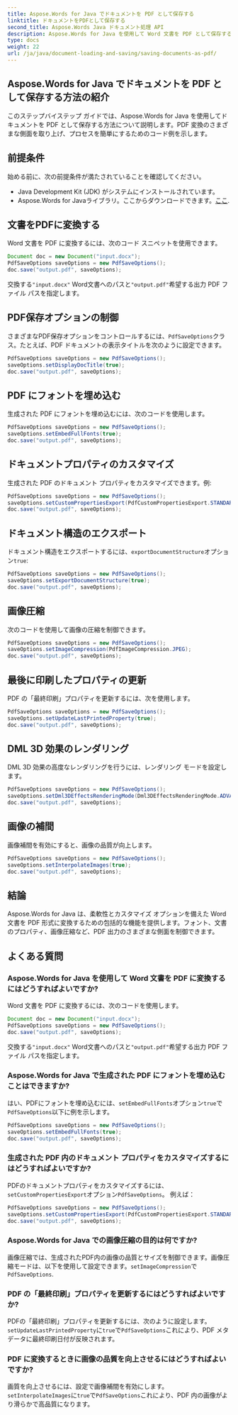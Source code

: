 ```yaml
---
title: Aspose.Words for Java でドキュメントを PDF として保存する
linktitle: ドキュメントをPDFとして保存する
second_title: Aspose.Words Java ドキュメント処理 API
description: Aspose.Words for Java を使用して Word 文書を PDF として保存する方法を学びます。フォント、プロパティ、画像の品質をカスタマイズします。PDF 変換の包括的なガイド。
type: docs
weight: 22
url: /ja/java/document-loading-and-saving/saving-documents-as-pdf/
---
```


## Aspose.Words for Java でドキュメントを PDF として保存する方法の紹介

このステップバイステップ ガイドでは、Aspose.Words for Java を使用してドキュメントを PDF として保存する方法について説明します。PDF 変換のさまざまな側面を取り上げ、プロセスを簡単にするためのコード例を示します。

## 前提条件

始める前に、次の前提条件が満たされていることを確認してください。

- Java Development Kit (JDK) がシステムにインストールされています。
-  Aspose.Words for Javaライブラリ。ここからダウンロードできます。[ここ](https://releases.aspose.com/words/java/).

## 文書をPDFに変換する

Word 文書を PDF に変換するには、次のコード スニペットを使用できます。

```java
Document doc = new Document("input.docx");
PdfSaveOptions saveOptions = new PdfSaveOptions();
doc.save("output.pdf", saveOptions);
```

交換する`"input.docx"` Word文書へのパスと`"output.pdf"`希望する出力 PDF ファイル パスを指定します。

## PDF保存オプションの制御

さまざまなPDF保存オプションをコントロールするには、`PdfSaveOptions`クラス。たとえば、PDF ドキュメントの表示タイトルを次のように設定できます。

```java
PdfSaveOptions saveOptions = new PdfSaveOptions();
saveOptions.setDisplayDocTitle(true);
doc.save("output.pdf", saveOptions);
```

## PDF にフォントを埋め込む

生成された PDF にフォントを埋め込むには、次のコードを使用します。

```java
PdfSaveOptions saveOptions = new PdfSaveOptions();
saveOptions.setEmbedFullFonts(true);
doc.save("output.pdf", saveOptions);
```

## ドキュメントプロパティのカスタマイズ

生成された PDF のドキュメント プロパティをカスタマイズできます。例:

```java
PdfSaveOptions saveOptions = new PdfSaveOptions();
saveOptions.setCustomPropertiesExport(PdfCustomPropertiesExport.STANDARD);
doc.save("output.pdf", saveOptions);
```

## ドキュメント構造のエクスポート

ドキュメント構造をエクスポートするには、`exportDocumentStructure`オプション`true`:

```java
PdfSaveOptions saveOptions = new PdfSaveOptions();
saveOptions.setExportDocumentStructure(true);
doc.save("output.pdf", saveOptions);
```

## 画像圧縮

次のコードを使用して画像の圧縮を制御できます。

```java
PdfSaveOptions saveOptions = new PdfSaveOptions();
saveOptions.setImageCompression(PdfImageCompression.JPEG);
doc.save("output.pdf", saveOptions);
```

## 最後に印刷したプロパティの更新

PDF の「最終印刷」プロパティを更新するには、次を使用します。

```java
PdfSaveOptions saveOptions = new PdfSaveOptions();
saveOptions.setUpdateLastPrintedProperty(true);
doc.save("output.pdf", saveOptions);
```

## DML 3D 効果のレンダリング

DML 3D 効果の高度なレンダリングを行うには、レンダリング モードを設定します。

```java
PdfSaveOptions saveOptions = new PdfSaveOptions();
saveOptions.setDml3DEffectsRenderingMode(Dml3DEffectsRenderingMode.ADVANCED);
doc.save("output.pdf", saveOptions);
```

## 画像の補間

画像補間を有効にすると、画像の品質が向上します。

```java
PdfSaveOptions saveOptions = new PdfSaveOptions();
saveOptions.setInterpolateImages(true);
doc.save("output.pdf", saveOptions);
```

## 結論

Aspose.Words for Java は、柔軟性とカスタマイズ オプションを備えた Word 文書を PDF 形式に変換するための包括的な機能を提供します。フォント、文書のプロパティ、画像圧縮など、PDF 出力のさまざまな側面を制御できます。

## よくある質問

### Aspose.Words for Java を使用して Word 文書を PDF に変換するにはどうすればよいですか?

Word 文書を PDF に変換するには、次のコードを使用します。

```java
Document doc = new Document("input.docx");
PdfSaveOptions saveOptions = new PdfSaveOptions();
doc.save("output.pdf", saveOptions);
```

交換する`"input.docx"` Word文書へのパスと`"output.pdf"`希望する出力 PDF ファイル パスを指定します。

### Aspose.Words for Java で生成された PDF にフォントを埋め込むことはできますか?

はい、PDFにフォントを埋め込むには、`setEmbedFullFonts`オプション`true`で`PdfSaveOptions`以下に例を示します。

```java
PdfSaveOptions saveOptions = new PdfSaveOptions();
saveOptions.setEmbedFullFonts(true);
doc.save("output.pdf", saveOptions);
```

### 生成された PDF 内のドキュメント プロパティをカスタマイズするにはどうすればよいですか?

 PDFのドキュメントプロパティをカスタマイズするには、`setCustomPropertiesExport`オプション`PdfSaveOptions`。 例えば：

```java
PdfSaveOptions saveOptions = new PdfSaveOptions();
saveOptions.setCustomPropertiesExport(PdfCustomPropertiesExport.STANDARD);
doc.save("output.pdf", saveOptions);
```

### Aspose.Words for Java での画像圧縮の目的は何ですか?

画像圧縮では、生成されたPDF内の画像の品質とサイズを制御できます。画像圧縮モードは、以下を使用して設定できます。`setImageCompression`で`PdfSaveOptions`.

### PDF の「最終印刷」プロパティを更新するにはどうすればよいですか?

 PDFの「最終印刷」プロパティを更新するには、次のように設定します。`setUpdateLastPrintedProperty`に`true`で`PdfSaveOptions`これにより、PDF メタデータに最終印刷日付が反映されます。

### PDF に変換するときに画像の品質を向上させるにはどうすればよいですか?

画質を向上させるには、設定で画像補間を有効にします。`setInterpolateImages`に`true`で`PdfSaveOptions`これにより、PDF 内の画像がより滑らかで高品質になります。